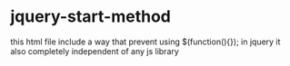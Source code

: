 # jquery-start-method
this html file include a way that prevent using $(function(){}); in jquery it also completely independent of any js library
